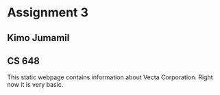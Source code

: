 # Assignment 3

## Kimo Jumamil
## CS 648
 
This static webpage contains information about Vecta Corporation. Right now it is very basic.